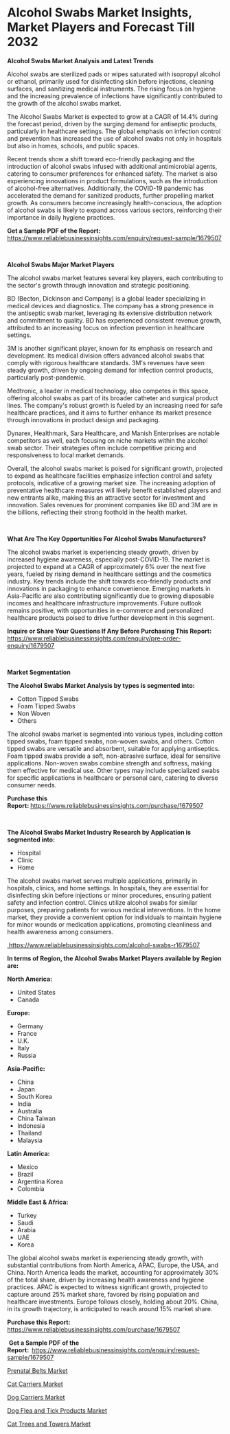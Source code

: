 <p><h1>Alcohol Swabs Market Insights, Market Players and Forecast Till 2032</h1></p><p><strong>Alcohol Swabs Market Analysis and Latest Trends</strong></p>
<p><p>Alcohol swabs are sterilized pads or wipes saturated with isopropyl alcohol or ethanol, primarily used for disinfecting skin before injections, cleaning surfaces, and sanitizing medical instruments. The rising focus on hygiene and the increasing prevalence of infections have significantly contributed to the growth of the alcohol swabs market.</p><p>The Alcohol Swabs Market is expected to grow at a CAGR of 14.4% during the forecast period, driven by the surging demand for antiseptic products, particularly in healthcare settings. The global emphasis on infection control and prevention has increased the use of alcohol swabs not only in hospitals but also in homes, schools, and public spaces. </p><p>Recent trends show a shift toward eco-friendly packaging and the introduction of alcohol swabs infused with additional antimicrobial agents, catering to consumer preferences for enhanced safety. The market is also experiencing innovations in product formulations, such as the introduction of alcohol-free alternatives. Additionally, the COVID-19 pandemic has accelerated the demand for sanitized products, further propelling market growth. As consumers become increasingly health-conscious, the adoption of alcohol swabs is likely to expand across various sectors, reinforcing their importance in daily hygiene practices.</p></p>
<p><strong>Get a Sample PDF of the Report:&nbsp;</strong> <a href="https://www.reliablebusinessinsights.com/enquiry/request-sample/1679507?utm_campaign=60&utm_medium=2&utm_source=Github&utm_content=ia&utm_term=08022025&utm_id=alcohol-swabs">https://www.reliablebusinessinsights.com/enquiry/request-sample/1679507</a></p>
<p>&nbsp;</p>
<p><strong>Alcohol Swabs Major Market Players</strong></p>
<p><p>The alcohol swabs market features several key players, each contributing to the sector's growth through innovation and strategic positioning. </p><p>BD (Becton, Dickinson and Company) is a global leader specializing in medical devices and diagnostics. The company has a strong presence in the antiseptic swab market, leveraging its extensive distribution network and commitment to quality. BD has experienced consistent revenue growth, attributed to an increasing focus on infection prevention in healthcare settings.</p><p>3M is another significant player, known for its emphasis on research and development. Its medical division offers advanced alcohol swabs that comply with rigorous healthcare standards. 3M's revenues have seen steady growth, driven by ongoing demand for infection control products, particularly post-pandemic.</p><p>Medtronic, a leader in medical technology, also competes in this space, offering alcohol swabs as part of its broader catheter and surgical product lines. The company's robust growth is fueled by an increasing need for safe healthcare practices, and it aims to further enhance its market presence through innovations in product design and packaging.</p><p>Dynarex, Healthmark, Sara Healthcare, and Manish Enterprises are notable competitors as well, each focusing on niche markets within the alcohol swab sector. Their strategies often include competitive pricing and responsiveness to local market demands.</p><p>Overall, the alcohol swabs market is poised for significant growth, projected to expand as healthcare facilities emphasize infection control and safety protocols, indicative of a growing market size. The increasing adoption of preventative healthcare measures will likely benefit established players and new entrants alike, making this an attractive sector for investment and innovation. Sales revenues for prominent companies like BD and 3M are in the billions, reflecting their strong foothold in the health market.</p></p>
<p>&nbsp;</p>
<p><strong>What Are The Key Opportunities For Alcohol Swabs Manufacturers?</strong></p>
<p><p>The alcohol swabs market is experiencing steady growth, driven by increased hygiene awareness, especially post-COVID-19. The market is projected to expand at a CAGR of approximately 6% over the next five years, fueled by rising demand in healthcare settings and the cosmetics industry. Key trends include the shift towards eco-friendly products and innovations in packaging to enhance convenience. Emerging markets in Asia-Pacific are also contributing significantly due to growing disposable incomes and healthcare infrastructure improvements. Future outlook remains positive, with opportunities in e-commerce and personalized healthcare products poised to drive further development in this segment.</p></p>
<p><strong>Inquire or Share Your Questions If Any Before Purchasing This Report:</strong> <a href="https://www.reliablebusinessinsights.com/enquiry/pre-order-enquiry/1679507?utm_campaign=60&utm_medium=2&utm_source=Github&utm_content=ia&utm_term=08022025&utm_id=alcohol-swabs">https://www.reliablebusinessinsights.com/enquiry/pre-order-enquiry/1679507</a></p>
<p>&nbsp;</p>
<p><strong>Market Segmentation</strong></p>
<p><strong>The Alcohol Swabs Market Analysis by types is segmented into:</strong></p>
<p><ul><li>Cotton Tipped Swabs</li><li>Foam Tipped Swabs</li><li>Non Woven</li><li>Others</li></ul></p>
<p><p>The alcohol swabs market is segmented into various types, including cotton tipped swabs, foam tipped swabs, non-woven swabs, and others. Cotton tipped swabs are versatile and absorbent, suitable for applying antiseptics. Foam tipped swabs provide a soft, non-abrasive surface, ideal for sensitive applications. Non-woven swabs combine strength and softness, making them effective for medical use. Other types may include specialized swabs for specific applications in healthcare or personal care, catering to diverse consumer needs.</p></p>
<p><strong>Purchase this Report:&nbsp;</strong><a href="https://www.reliablebusinessinsights.com/purchase/1679507?utm_campaign=60&utm_medium=2&utm_source=Github&utm_content=ia&utm_term=08022025&utm_id=alcohol-swabs">https://www.reliablebusinessinsights.com/purchase/1679507</a></p>
<p>&nbsp;</p>
<p><strong>The Alcohol Swabs Market Industry Research by Application is segmented into:</strong></p>
<p><ul><li>Hospital</li><li>Clinic</li><li>Home</li></ul></p>
<p><p>The alcohol swabs market serves multiple applications, primarily in hospitals, clinics, and home settings. In hospitals, they are essential for disinfecting skin before injections or minor procedures, ensuring patient safety and infection control. Clinics utilize alcohol swabs for similar purposes, preparing patients for various medical interventions. In the home market, they provide a convenient option for individuals to maintain hygiene for minor wounds or medication applications, promoting cleanliness and health awareness among consumers.</p></p>
<p><a href="https://www.reliablebusinessinsights.com/alcohol-swabs-r1679507?utm_campaign=60&utm_medium=2&utm_source=Github&utm_content=ia&utm_term=08022025&utm_id=alcohol-swabs">&nbsp;https://www.reliablebusinessinsights.com/alcohol-swabs-r1679507</a></p>
<p><strong>In terms of Region, the Alcohol Swabs Market Players available by Region are:</strong></p>
<p>
    <p> <strong> North America: </strong>
        <ul>
            <li>United States</li>
            <li>Canada</li>
        </ul>
        </p> 
    <p> <strong> Europe: </strong>
        <ul>
            <li>Germany</li>
            <li>France</li>
            <li>U.K.</li>
            <li>Italy</li>
            <li>Russia</li>
        </ul>
        </p> 
    <p> <strong> Asia-Pacific: </strong>
        <ul>
            <li>China</li>
            <li>Japan</li>
            <li>South Korea</li>
            <li>India</li>
            <li>Australia</li>
            <li>China Taiwan</li>
            <li>Indonesia</li>
            <li>Thailand</li>
            <li>Malaysia</li>
        </ul>
        </p> 
    <p> <strong> Latin America: </strong>
        <ul>
            <li>Mexico</li>
            <li>Brazil</li>
            <li>Argentina Korea</li>
            <li>Colombia</li>
        </ul>
        </p> 
    <p> <strong> Middle East & Africa: </strong>
        <ul>
            <li>Turkey</li>
            <li>Saudi</li>
            <li>Arabia</li>
            <li>UAE</li>
            <li>Korea</li>
        </ul>
    </p>
    </p>
<p><p>The global alcohol swabs market is experiencing steady growth, with substantial contributions from North America, APAC, Europe, the USA, and China. North America leads the market, accounting for approximately 30% of the total share, driven by increasing health awareness and hygiene practices. APAC is expected to witness significant growth, projected to capture around 25% market share, favored by rising population and healthcare investments. Europe follows closely, holding about 20%. China, in its growth trajectory, is anticipated to reach around 15% market share.</p></p>
<p><strong>Purchase this Report: </strong><a href="https://www.reliablebusinessinsights.com/purchase/1679507?utm_campaign=60&utm_medium=2&utm_source=Github&utm_content=ia&utm_term=08022025&utm_id=alcohol-swabs">https://www.reliablebusinessinsights.com/purchase/1679507</a></p>
<p>&nbsp;<strong>Get a Sample PDF of the Report:&nbsp;&nbsp;</strong><a href="https://www.reliablebusinessinsights.com/enquiry/request-sample/1679507?utm_campaign=60&utm_medium=2&utm_source=Github&utm_content=ia&utm_term=08022025&utm_id=alcohol-swabs">https://www.reliablebusinessinsights.com/enquiry/request-sample/1679507</a></p>
<p><strong></strong></p>
<p><p><a href="https://github.com/rebheelder/Market-Research-Report-List-1/blob/main/prenatal-belts-market.md?utm_campaign=60&utm_medium=2&utm_source=Github&utm_content=ia&utm_term=08022025&utm_id=alcohol-swabs">Prenatal Belts Market</a></p><p><a href="https://github.com/awalinfucci/Market-Research-Report-List-1/blob/main/cat-carriers-market.md?utm_campaign=60&utm_medium=2&utm_source=Github&utm_content=ia&utm_term=08022025&utm_id=alcohol-swabs">Cat Carriers Market</a></p><p><a href="https://github.com/bezdanteniz/Market-Research-Report-List-1/blob/main/dog-carriers-market.md?utm_campaign=60&utm_medium=2&utm_source=Github&utm_content=ia&utm_term=08022025&utm_id=alcohol-swabs">Dog Carriers Market</a></p><p><a href="https://github.com/tjoensfibich/Market-Research-Report-List-1/blob/main/dog-flea-and-tick-products-market.md?utm_campaign=60&utm_medium=2&utm_source=Github&utm_content=ia&utm_term=08022025&utm_id=alcohol-swabs">Dog Flea and Tick Products Market</a></p><p><a href="https://github.com/iceknahomi/Market-Research-Report-List-1/blob/main/cat-trees-and-towers-market.md?utm_campaign=60&utm_medium=2&utm_source=Github&utm_content=ia&utm_term=08022025&utm_id=alcohol-swabs">Cat Trees and Towers Market</a></p></p>